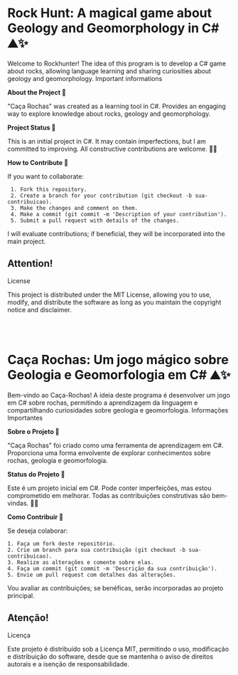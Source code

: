 # Rock Hunt: A magical game about Geology and Geomorphology in C# ⛰️✨

Welcome to Rockhunter! The idea of this program is to develop a C# game about rocks, allowing language learning and sharing curiosities about geology and geomorphology.
Important informations

**About the Project 🤔**

"Caça Rochas" was created as a learning tool in C#. Provides an engaging way to explore knowledge about rocks, geology and geomorphology.

**Project Status 🔭**

This is an initial project in C#. It may contain imperfections, but I am committed to improving. All constructive contributions are welcome. 🚀🌌

**How to Contribute 🔎**

If you want to collaborate:

     1. Fork this repository.
     2. Create a branch for your contribution (git checkout -b sua-contribuicao).
     3. Make the changes and comment on them.
     4. Make a commit (git commit -m 'Description of your contribution').
     5. Submit a pull request with details of the changes.

I will evaluate contributions; if beneficial, they will be incorporated into the main project.

## Attention!

License

This project is distributed under the MIT License, allowing you to use, modify, and distribute the software as long as you maintain the copyright notice and disclaimer.

<br><br>

# Caça Rochas: Um jogo mágico sobre Geologia e Geomorfologia em C# ⛰️✨

Bem-vindo ao Caça-Rochas! A ideia deste programa é desenvolver um jogo em C# sobre rochas, permitindo a aprendizagem da linguagem e compartilhando curiosidades sobre geologia e geomorfologia.
Informações Importantes

**Sobre o Projeto 🤔**

"Caça Rochas" foi criado como uma ferramenta de aprendizagem em C#. Proporciona uma forma envolvente de explorar conhecimentos sobre rochas, geologia e geomorfologia.

**Status do Projeto 🔭**

Este é um projeto inicial em C#. Pode conter imperfeições, mas estou comprometido em melhorar. Todas as contribuições construtivas são bem-vindas. 🚀🌌

**Como Contribuir 🔎**

Se deseja colaborar:

    1. Faça um fork deste repositório.
    2. Crie um branch para sua contribuição (git checkout -b sua-contribuicao).
    3. Realize as alterações e comente sobre elas.
    4. Faça um commit (git commit -m 'Descrição da sua contribuição').
    5. Envie um pull request com detalhes das alterações.

Vou avaliar as contribuições; se benéficas, serão incorporadas ao projeto principal.

## Atenção!

Licença

Este projeto é distribuído sob a Licença MIT, permitindo o uso, modificação e distribuição do software, desde que se mantenha o aviso de direitos autorais e a isenção de responsabilidade.

